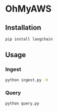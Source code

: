 # OhMyAWS

## Installation

```bash
pip install langchain
```

## Usage

### Ingest

```bash
python ingest.py -h
```

### Query

```bash
python query.py
```
